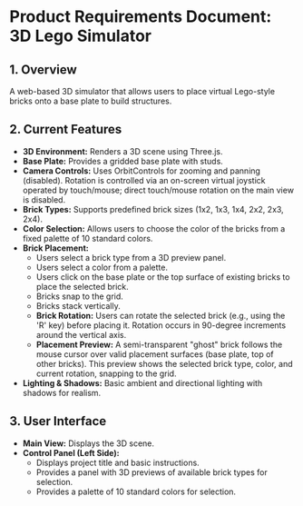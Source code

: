 # Product Requirements Document: 3D Lego Simulator

## 1. Overview

A web-based 3D simulator that allows users to place virtual Lego-style bricks onto a base plate to build structures.

## 2. Current Features

*   **3D Environment:** Renders a 3D scene using Three.js.
*   **Base Plate:** Provides a gridded base plate with studs.
*   **Camera Controls:** Uses OrbitControls for zooming and panning (disabled). Rotation is controlled via an on-screen virtual joystick operated by touch/mouse; direct touch/mouse rotation on the main view is disabled.
*   **Brick Types:** Supports predefined brick sizes (1x2, 1x3, 1x4, 2x2, 2x3, 2x4).
*   **Color Selection:** Allows users to choose the color of the bricks from a fixed palette of 10 standard colors.
*   **Brick Placement:**
    *   Users select a brick type from a 3D preview panel.
    *   Users select a color from a palette.
    *   Users click on the base plate or the top surface of existing bricks to place the selected brick.
    *   Bricks snap to the grid.
    *   Bricks stack vertically.
    *   **Brick Rotation:** Users can rotate the selected brick (e.g., using the 'R' key) before placing it. Rotation occurs in 90-degree increments around the vertical axis.
    *   **Placement Preview:** A semi-transparent "ghost" brick follows the mouse cursor over valid placement surfaces (base plate, top of other bricks). This preview shows the selected brick type, color, and current rotation, snapping to the grid.
*   **Lighting & Shadows:** Basic ambient and directional lighting with shadows for realism.

## 3. User Interface

*   **Main View:** Displays the 3D scene.
*   **Control Panel (Left Side):**
    *   Displays project title and basic instructions.
    *   Provides a panel with 3D previews of available brick types for selection.
    *   Provides a palette of 10 standard colors for selection.
